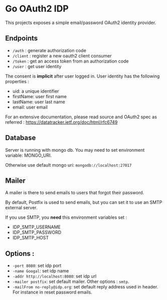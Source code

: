 # Go OAuth2 IDP

This projects exposes a simple email/password OAuth2 identity provider.

## Endpoints

- `/auth` : generate authorization code
- `/client` : register a new oauth2 client consumer
- `/token` : get an access token from an authorization code
- `/user` : get user identity

The consent is **implicit** after user logged in. User identity has the following properties :
- uid: a unique identifier
- firstName: user first name
- lastName: user last name
- email: user email

For an extensive documentation, please read source and OAuth2 spec as referred : https://datatracker.ietf.org/doc/html/rfc6749

## Database

Server is running with mongo db. You may need to set environment variable: MONGO_URI.

Otherwise use default mongo uri: `mongodb://localhost:27017`

## Mailer

A mailer is there to send emails to users that forgot their password.

By default, Postfix is used to send emails, but you can set it to use an SMTP external server.

If you use SMTP, you **need** this environment variables set :
- IDP_SMTP_USERNAME
- IDP_SMTP_PASSWORD
- IDP_SMTP_HOST


## Options :

- `-port 8080`: set idp port
- `-name Googal`: set idp name
- `-addr http://localhost:8080`: set idp url
- `-mailer postfix`: set default mailer. Other options : `smtp`.
- `-mailFrom no-reply@idp.org`: set default reply address used in header. For instance in reset password emails.
